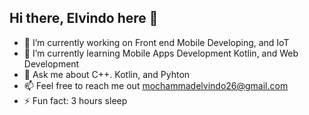 ## Hi there, Elvindo here 👋

- 🔭 I’m currently working on Front end Mobile Developing, and IoT 
- 🌱 I’m currently learning Mobile Apps Development Kotlin, and Web Development
- 💬 Ask me about C++. Kotlin, and Pyhton
- 📫 Feel free to reach me out mochammadelvindo26@gmail.com
- ⚡ Fun fact: 3 hours sleep
